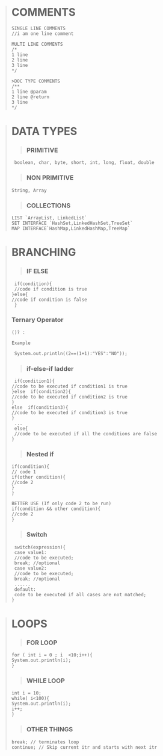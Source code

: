 ># COMMENTS
>```
>SINGLE LINE COMMENTS 
>//i am one line comment
>```
>```
>MULTI LINE COMMENTS 
>/*
>1 line
>2 line
>3 line
>*/
>```
>```
>>DOC TYPE COMMENTS 
>/**
>1 line @param
>2 line @return
>3 line 
>*/
>```

># DATA TYPES 
>> ### PRIMITIVE
>` boolean, char, byte, short, int, long, float, double`
>
>>### NON PRIMITIVE
>`String, Array`
>
>>### COLLECTIONS
>```
>LIST `ArrayList, LinkedList`
>SET INTERFACE `HashSet,LinkedHashSet,TreeSet`
>MAP INTERFACE`HashMap,LinkedHashMap,TreeMap`
>```

># BRANCHING
>>### IF ELSE 
>```
>  if(condition){
>  //code if condition is true
> }else{
> //code if condition is false
>  }
>```
>>
>### Ternary Operator
>`()? : ` 
>
>`Example`
>```
>  System.out.println((2==(1+1):"YES":"NO"));
>```
>>###  if-else-if ladder
>```
>  if(condition1){
 >//code to be executed if condition1 is true
  >}else  if(condition2){
  >//code to be executed if condition2 is true
  >}
  >else  if(condition3){
  >//code to be executed if condition3 is true
  >}
>  ...
>  else{
>  //code to be executed if all the conditions are false
> }
>```
>>### Nested if
>```
>if(condition){
>// code 1
> if(other condition){
>//code 2
>}
>}
>
>BETTER USE (If only code 2 to be run)
>if(condition && other condition){
>//code 2
>}
>```
>
>>### Switch
>```
>  switch(expression){
>  case value1:
>  //code to be executed;
>  break; //optional
>  case value2:
>  //code to be executed;
>  break; //optional
>  ......
>  default:
>  code to be executed if all cases are not matched;
> }
> ```

># LOOPS
>>### FOR LOOP
>```
> for ( int i = 0 ; i  <10;i++){
> System.out.println(i);
>}
>```
>
>>### WHILE LOOP
>```
>int i = 10;
> while( i<100){
> System.out.println(i);
> i++;
>}
>```
>>### OTHER THINGS
>```
>break; // terminates loop
>continue; // Skip current itr and starts with next itr
>```